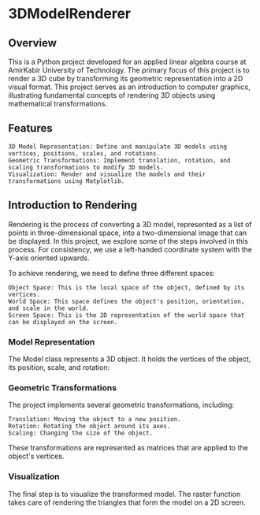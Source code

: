 # 3DModelRenderer

## Overview
This is a Python project developed for an applied linear algebra course at AmirKabir University of Technology. The primary focus of this project is to render a 3D cube by transforming its geometric representation into a 2D visual format. This project serves as an introduction to computer graphics, illustrating fundamental concepts of rendering 3D objects using mathematical transformations.

## Features

    3D Model Representation: Define and manipulate 3D models using vertices, positions, scales, and rotations.
    Geometric Transformations: Implement translation, rotation, and scaling transformations to modify 3D models.
    Visualization: Render and visualize the models and their transformations using Matplotlib.

## Introduction to Rendering

Rendering is the process of converting a 3D model, represented as a list of points in three-dimensional space, into a two-dimensional image that can be displayed. In this project, we explore some of the steps involved in this process. For consistency, we use a left-handed coordinate system with the Y-axis oriented upwards.

To achieve rendering, we need to define three different spaces:

    Object Space: This is the local space of the object, defined by its vertices.
    World Space: This space defines the object's position, orientation, and scale in the world.
    Screen Space: This is the 2D representation of the world space that can be displayed on the screen.

### Model Representation

The Model class represents a 3D object. It holds the vertices of the object, its position, scale, and rotation:

### Geometric Transformations

The project implements several geometric transformations, including:

    Translation: Moving the object to a new position.
    Rotation: Rotating the object around its axes.
    Scaling: Changing the size of the object.

These transformations are represented as matrices that are applied to the object's vertices.

### Visualization

The final step is to visualize the transformed model. The raster function takes care of rendering the triangles that form the model on a 2D screen.
